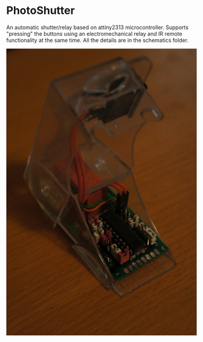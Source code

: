# PhotoShutter
An automatic shutter/relay based on attiny2313 microcontroller. Supports "pressing" the buttons using an electromechanical relay and IR remote functionality at the same time. All the details are in the schematics folder.

![PhotoShutter in all it's glory](photo/PSHTTR01.JPG?raw=true)